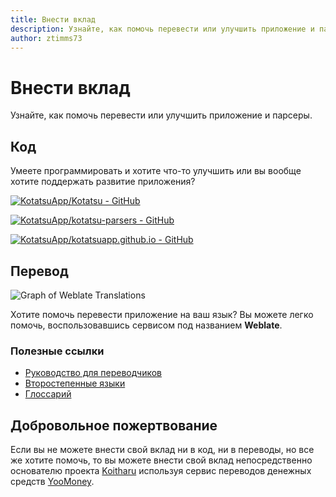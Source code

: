 ```yaml
---
title: Внести вклад
description: Узнайте, как помочь перевести или улучшить приложение и парсеры.
author: ztimms73
---
```


# Внести вклад
Узнайте, как помочь перевести или улучшить приложение и парсеры.

## Код
Умеете программировать и хотите что-то улучшить или вы вообще хотите поддержать развитие приложения?

[![KotatsuApp/Kotatsu - GitHub](https://gh-card.dev/repos/KotatsuApp/Kotatsu.svg)](https://github.com/KotatsuApp/Kotatsu)

[![KotatsuApp/kotatsu-parsers - GitHub](https://gh-card.dev/repos/KotatsuApp/kotatsu-parsers.svg)](https://github.com/KotatsuApp/kotatsu-parsers)

[![KotatsuApp/kotatsuapp.github.io - GitHub](https://gh-card.dev/repos/KotatsuApp/kotatsuapp.github.io.svg)](https://github.com/KotatsuApp/kotatsuapp.github.io)

## Перевод
![Graph of Weblate Translations](https://hosted.weblate.org/widgets/kotatsu/-/strings/open-graph.png)

Хотите помочь перевести приложение на ваш язык? Вы можете легко помочь, воспользовавшись сервисом под названием **Weblate**.

### Полезные ссылки
* [Руководство для переводчиков](https://docs.weblate.org/en/latest/user/translating.html)
* [Второстепенные языки](https://docs.weblate.org/en/latest/user/profile.html#secondary-languages)
* [Глоссарий](https://docs.weblate.org/en/latest/user/translating.html#glossary)

## Добровольное пожертвование
Если вы не можете внести свой вклад ни в код, ни в переводы, но все же хотите помочь, то вы можете внести свой вклад непосредственно основателю проекта [Koitharu](https://github.com/Koitharu/) используя сервис переводов денежных средств [YooMoney](https://yoomoney.ru/to/410012543938752).
